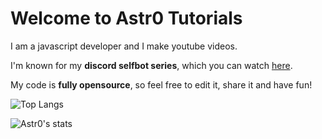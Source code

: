 <h1>Welcome to Astr0 Tutorials</h1>
I am a javascript developer and I make youtube videos.

I'm known for my **discord selfbot series**, which you can watch [here](https://www.youtube.com/watch?v=enbUmfm4eEk&list=PL4mZEnmzNtg-jW9Tt6kGf0ql_QATTxFwO).

My code is **fully opensource**, so feel free to edit it, share it and have fun!

![Top Langs](https://github-readme-stats.vercel.app/api/top-langs/?username=astr0-tutorials&layout=compact)

![Astr0's stats](https://github-readme-stats.vercel.app/api?username=astr0-tutorials&show_icons=true)


<!---
astr0-tutorials/astr0-tutorials is a ✨ special ✨ repository because its `README.md` (this file) appears on your GitHub profile.
You can click the Preview link to take a look at your changes.
--->
